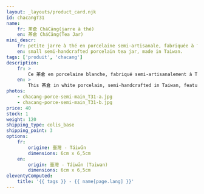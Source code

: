 ```yaml
---
layout: _layouts/product_card.njk
id: chacangT31
name:
    fr: 茶倉 CháCāng(jarre à thé) 
    en: 茶倉 CháCāng(Tea Jar)
mini_descr:
    fr: petite jarre à thé en porcelaine semi-artisanale, fabriquée à Taïwan
    en: small semi-handcrafted porcelain tea jar, made in Taiwan.
tags: ['produit', 'chacang']
description: 
    fr: >
        Ce 茶倉 en porcelaine blanche, fabriqué semi-artisanalement à Taïwan, est un modèle simple et épuré, idéal pour conserver vos thés précieux.<!--more--> Sa taille compacte s'intègre parfaitement dans un 茶席 (ChaXi) ou accompagne vos déplacements, tout en préservant l'arôme et la fraîcheur du thé.
    en: >
        This 茶倉 in white porcelain, semi-handcrafted in Taiwan, features a simple and minimalist design, perfect for storing your precious teas.<!--more--> Its compact size fits seamlessly into a 茶席 (ChaXi) or accompanies you on the go, while preserving the aroma and freshness of your tea.
photos:
    - chacang-porce-semi-main_T31-a.jpg
    - chacang-porce-semi-main_T31-b.jpg
price: 40
stock: 1
weight: 120 
shipping_type: colis_base
shipping_point: 3
options:
    fr:
        origine: 臺灣 - Táiwān
        dimensions: 6cm x 6,5cm
    en:
        origin: 臺灣 - Táiwān (Taiwan)
        dimensions: 6cm x 6,5cm
eleventyComputed:
    title: '{{ tags }} - {{ name[page.lang] }}'
---
```

